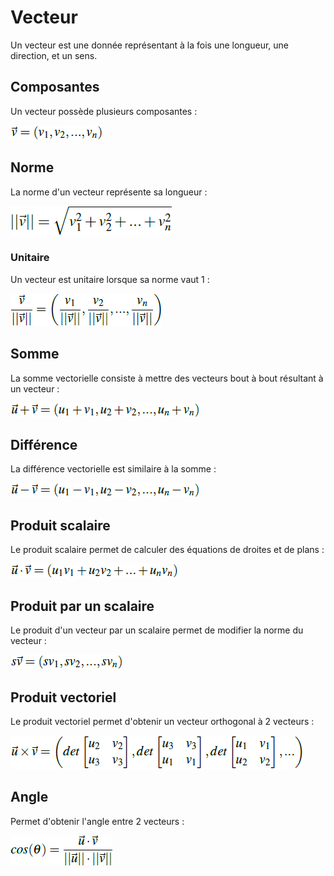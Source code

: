 # Vecteur

Un vecteur est une donnée représentant à la fois une longueur, une direction, et un sens.

## Composantes

Un vecteur possède plusieurs composantes :

![](Images/composantes.png)

## Norme

La norme d'un vecteur représente sa longueur :

![](Images/Norme.png)

### Unitaire

Un vecteur est unitaire lorsque sa norme vaut 1 :

![](Images/unitaire.png)

## Somme

La somme vectorielle consiste à mettre des vecteurs bout à bout résultant à un vecteur :

![](Images/somme.png)

## Différence

La différence vectorielle est similaire à la somme :

![](Images/difference.png)

## Produit scalaire

Le produit scalaire permet de calculer des équations de droites et de plans :

![](Images/pscalaire.png)

## Produit par un scalaire

Le produit d'un vecteur par un scalaire permet de modifier la norme du vecteur :

![](Images/ppscalaire.png)

## Produit vectoriel

Le produit vectoriel permet d'obtenir un vecteur orthogonal à 2 vecteurs :

![](Images/pvectoriel.png)

## Angle

Permet d'obtenir l'angle entre 2 vecteurs :

![](Images/angle.png)
